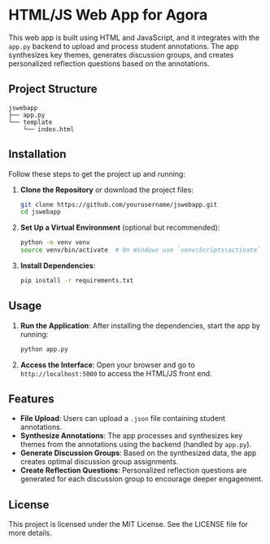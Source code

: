 # HTML/JS Web App for Agora

This web app is built using HTML and JavaScript, and it integrates with the `app.py` backend to upload and process student annotations. The app synthesizes key themes, generates discussion groups, and creates personalized reflection questions based on the annotations.

## Project Structure

```
jswebapp
├── app.py
└── template
    └── index.html
```

## Installation

Follow these steps to get the project up and running:

1. **Clone the Repository** or download the project files:
   ```bash
   git clone https://github.com/yourusername/jswebapp.git
   cd jswebapp
   ```
2. **Set Up a Virtual Environment** (optional but recommended):
   ```bash
   python -m venv venv
   source venv/bin/activate  # On Windows use `venv\Scripts\activate`
   ```
3. **Install Dependencies**:
   ```bash
   pip install -r requirements.txt
   ```

## Usage

1. **Run the Application**:
   After installing the dependencies, start the app by running:
   ```bash
   python app.py
   ```

2. **Access the Interface**:
   Open your browser and go to `http://localhost:5000` to access the HTML/JS front end.

## Features

- **File Upload**: Users can upload a `.json` file containing student annotations.
- **Synthesize Annotations**: The app processes and synthesizes key themes from the annotations using the backend (handled by `app.py`).
- **Generate Discussion Groups**: Based on the synthesized data, the app creates optimal discussion group assignments.
- **Create Reflection Questions**: Personalized reflection questions are generated for each discussion group to encourage deeper engagement.

## License

This project is licensed under the MIT License. See the LICENSE file for more details.

